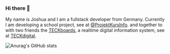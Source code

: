 ### Hi there 👋

<p> My name is Joshua and I am a fullstack developer from Germany. Currently I am developing a school project, see at <a href="https://github.com/ProjektKursInfo">@ProjektKursInfo</a>. and together to with two friends the <a href="https://github.com/Teck-Digital/teckboard"> TECKboards</a>, a realtime digital information system, see at <a href="https://github.com/Teck-Digital/">TECKdigital</a>. </p>

![Anurag's GitHub stats](https://github-readme-stats.vercel.app/api?username=Jozys&show_icons=true&theme=tokyonight)


<!--
**Jozys/Jozys** is a ✨ _special_ ✨ repository because its `README.md` (this file) appears on your GitHub profile.
